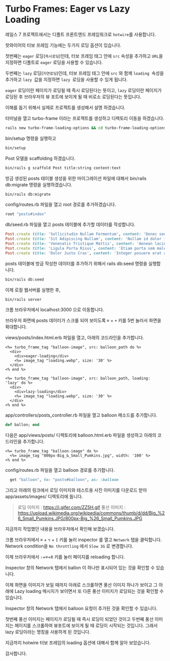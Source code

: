 # Turbo Frames: Eager vs Lazy Loading

레일스 7 프로젝트에서는 디폴트 프론트엔드 프레임워크로 `hotwire`를 사용합니다. 

핫와이어의 터보 프레임 기능에는 두가지 로딩 옵션이 있습니다. 

첫번째는 `eager` 로딩(`즉시로딩`)인데, 터보 프레임 태그 안에 `src` 속성을 추가하고 `URL`을 지정하면 디폴트로 `eager` 로딩을 사용할 수 있습니다. 

두번째는 `lazy` 로딩(`지연로딩`)인데, 터보 프레임 태그 안에 `src` 와 함께 `loading `속성을 추가하고 `lazy `값을 지정하면 `lazy `로딩을 사용할 수 있게 됩니다.

`eager` 로딩이란 페이지가 로딩될 때 즉시 로딩된다는 뜻이고, `lazy` 로딩이란 페이지가 로딩된 후 브라우저의 뷰 포트에 보이게 될 때 비로소 로딩된다는 뜻입니다. 



이해를 돕기 위해서 실제로 프로젝트를 생성해서 설명 하겠습니다. 

터미널을 열고 turbo-frame 이라는 프로젝트를 생성하고 디렉토리 이동을 하겠습니다. 

```bash
rails new turbo-frame-loading-options && cd turbo-frame-loading-options
```

bin/setup 명령을 실행하고

```bash
bin/setup
```

Post 모델을 scaffolding 하겠습니다.

```bash
bin/rails g scaffold Post title:string content:text
```

방금 생성된 posts 테이블 생성을 위한 마이그레이션 파일에 대해서 bin/rails db:migrate 명령을 실행하겠습니다. 

```bash
bin/rails db:migrate
```

config/routes.rb 파일을 열고 root 경로를 추가하겠습니다. 

```ruby
root "posts#index"
```

db/seed.rb 파일을 열고 posts 테이블에 추가할 데이터를 작성합니다. 

```ruby
Post.create title: 'Sollicitudin Nullam Fermentum', content: 'Donec sed odio dui. Nullam id dolor id nibh ultricies vehicula ut id elit.'
Post.create title: 'Sit Adipiscing Nullam', content: 'Nullam id dolor id nibh ultricies vehicula ut id elit. Lorem ipsum dolor sit amet, consectetur adipiscing elit.'
Post.create title: 'Venenatis Tristique Mattis', content: 'Aenean lacinia bibendum nulla sed consectetur. Vestibulum id ligula porta felis euismod semper.'
Post.create title: 'Ligula Porta Risus', content: 'Etiam porta sem malesuada magna mollis euismod. Vestibulum id ligula porta felis euismod semper.'
Post.create title: 'Dolor Justo Cras', content: 'Integer posuere erat a ante venenatis dapibus posuere velit aliquet. Cum sociis natoque penatibus et magnis dis parturient montes, nascetur ridiculus mus.'
```

posts 테이블에 방금 작성한 데이터를 추가하기 위해서 rails db:seed 명령을 실행합니다.

```bash
bin/rails db:seed
```

이제 로컬 웹서버를 실행한 후,

```bash
bin/rails server
```

크롬 브라우저에서 localhost:3000 으로 이동합니다.

브라우저 화면에 posts 데이터가 스크롤 되어 보이도록 `⌘` + `+` 키를 5번 눌러서 화면을 확대합니다.

views/posts/index.html.erb 파일을 열고, 아래의 코드라인을 추가합니다. 

```erb
<%= turbo_frame_tag "balloon-image", src: balloon_path do %>
  <div>
    <div>eager-loading</div>
    <%= image_tag "loading.webp", size: '30' %>
  </div>
<% end %>

<%= turbo_frame_tag "balloon-image", src: balloon_path, loading: 'lazy' do %>
  <div>
    <div>lazy-loading</div>
    <%= image_tag "loading.webp", size: '30' %>
  </div>
<% end %>
```

app/controllers/posts_controller.rb 파일을 열고 balloon 메소드를 추가합니다. 

```ruby
def ballon; end
```

다음은 app/views/posts/ 디렉토리에 balloon.html.erb 파일을 생성하고 아래의 코드라인을 추가합니다.

```erb
<%= turbo_frame_tag "balloon-image" do %>
  <%= image_tag "800px-Big_&_Small_Pumkins.jpg", width: '100' %>
<% end %>
```

config/routes.rb 파일을 열고 balloon 경로를 추가합니다. 

```ruby
  get "balloon", to: "posts#balloon", as: :balloon
```

그리고 아래의 링크에서 로딩 이미지와 테스트용 사진 이미지를 다운로드 받아 app/assets/images/ 디렉토리에 둡니다.

> 로딩 이미지 : https://i.gifer.com/ZZ5H.gif
> 풍선 이미지 : https://upload.wikimedia.org/wikipedia/commons/thumb/d/dd/Big_%26_Small_Pumkins.JPG/800px-Big_%26_Small_Pumkins.JPG

지금까지 작업했던 내용을 브라우저에서 확인해 보겠습니다. 

크롬 브라우저에서 `⌘` + `⌥` + `I` 키를 눌러 inspector 를 열고 `Network` 탭을 클릭합니다. Network condition을 `No throttling` 에서 `Slow 3G` 로 변경합니다.

이제 브라우저에서  `⇧`+`⌘`+`R` 키를 눌러 페이지를 reloading 합니다.

Inspector 창의 Network 탭에서 ballon 이 하나만 표시되어 있는 것을 확인할 수 있습니다. 

이제 화면을 이미지가 보일 때까지 아래로 스크롤하면 풍선 이미지 하나가 보이고 그 아래에 Lazy loading 메시지가 보이면서 또 다른 풍선 이미지가 로딩되는 것을 확인할 수 있습니다. 

Inspector 창의 Network 탭에서 balloon 요청이 추가된 것을 확인할 수 있습니다.  

첫번째 풍선 이미지는 페이지가 로딩될 때 즉시 로딩이 되었던 것이고 두번째 풍선 이미지는 페이지를 스크롤하여 뷰포트에 보이게 될 때 로딩이 시작되는  것입니다. 그래서 lazy 로딩이라는 명칭을 사용하게 된 것입니다.

지금까지 hotwire 터보 프레임의 loading 옵션에 대해서 함께 알아 보았습니다. 

감사합니다.

